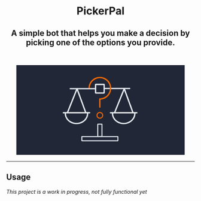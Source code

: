 <h1 align="center">PickerPal</h1>
<h2 align="center">A simple bot that helps you make a decision by picking one of the options you provide.</h2>
<br>
<p align="center">
  <img src="images/logo.png" width=450 />
</p>


---

## Usage

*This project is a work in progress, not fully functional yet*
